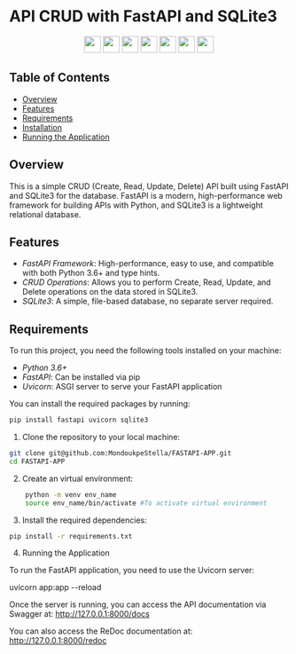 # API CRUD with FastAPI and SQLite3

<div align="center" >
    <img src="https://img.shields.io/badge/Create-white" height="30"/>
    <img src="https://img.shields.io/badge/Simple-blue" height="30"/>
    <img src="https://img.shields.io/badge/API-red" height="30"/>
    <img src="https://img.shields.io/badge/with-white" height="30"/>
    <img src="https://img.shields.io/badge/FastAPI-005571?style=for-the-badge&logo=fastapi"height="30"/>
    <img src="https://img.shields.io/badge/and-black" height="30"/>
    <img src="https://img.shields.io/badge/sqlite-%2307405e.svg?style=for-the-badge&logo=sqlite&logoColor=white" height="30"/>
</div>

## Table of Contents
- [Overview](#Overview)
- [Features](#features)
- [Requirements](#requirements)
- [Installation](#installation)
- [Running the Application](#running-the-application)

## Overview
This is a simple CRUD (Create, Read, Update, Delete) API built using FastAPI and SQLite3 for the database. FastAPI is a modern, high-performance web framework for building APIs with Python, and SQLite3 is a lightweight relational database.

## Features

- *FastAPI Framework*: High-performance, easy to use, and compatible with both Python 3.6+ and type hints.
- *CRUD Operations*: Allows you to perform Create, Read, Update, and Delete operations on the data stored in SQLite3.
- *SQLite3*: A simple, file-based database, no separate server required.

## Requirements

To run this project, you need the following tools installed on your machine:

- *Python 3.6+*
- *FastAPI*: Can be installed via pip
- *Uvicorn*: ASGI server to serve your FastAPI application

You can install the required packages by running:

```sh
pip install fastapi uvicorn sqlite3
```

1. Clone the repository to your local machine:
```sh
git clone git@github.com:MondoukpeStella/FASTAPI-APP.git
cd FASTAPI-APP
```

2. Create an virtual environment:

```sh
    python -m venv env_name
    source env_name/bin/activate #To activate virtual environment
```
3. Install the required dependencies:

```sh
pip install -r requirements.txt
```

4. Running the Application

To run the FastAPI application, you need to use the Uvicorn server:

uvicorn app:app --reload

Once the server is running, you can access the API documentation via Swagger at:
http://127.0.0.1:8000/docs

You can also access the ReDoc documentation at:
http://127.0.0.1:8000/redoc
